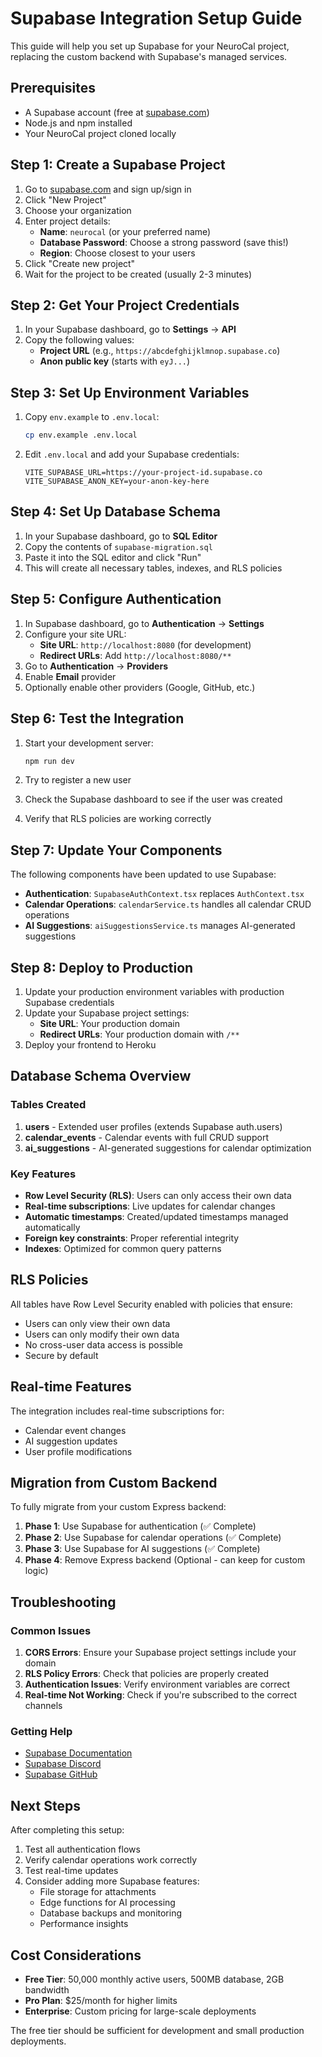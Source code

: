 # Supabase Integration Setup Guide

This guide will help you set up Supabase for your NeuroCal project, replacing the custom backend with Supabase's managed services.

## Prerequisites

- A Supabase account (free at [supabase.com](https://supabase.com))
- Node.js and npm installed
- Your NeuroCal project cloned locally

## Step 1: Create a Supabase Project

1. Go to [supabase.com](https://supabase.com) and sign up/sign in
2. Click "New Project"
3. Choose your organization
4. Enter project details:
   - **Name**: `neurocal` (or your preferred name)
   - **Database Password**: Choose a strong password (save this!)
   - **Region**: Choose closest to your users
5. Click "Create new project"
6. Wait for the project to be created (usually 2-3 minutes)

## Step 2: Get Your Project Credentials

1. In your Supabase dashboard, go to **Settings** → **API**
2. Copy the following values:
   - **Project URL** (e.g., `https://abcdefghijklmnop.supabase.co`)
   - **Anon public key** (starts with `eyJ...`)

## Step 3: Set Up Environment Variables

1. Copy `env.example` to `.env.local`:
   ```bash
   cp env.example .env.local
   ```

2. Edit `.env.local` and add your Supabase credentials:
   ```env
   VITE_SUPABASE_URL=https://your-project-id.supabase.co
   VITE_SUPABASE_ANON_KEY=your-anon-key-here
   ```

## Step 4: Set Up Database Schema

1. In your Supabase dashboard, go to **SQL Editor**
2. Copy the contents of `supabase-migration.sql`
3. Paste it into the SQL editor and click "Run"
4. This will create all necessary tables, indexes, and RLS policies

## Step 5: Configure Authentication

1. In Supabase dashboard, go to **Authentication** → **Settings**
2. Configure your site URL:
   - **Site URL**: `http://localhost:8080` (for development)
   - **Redirect URLs**: Add `http://localhost:8080/**`
3. Go to **Authentication** → **Providers**
4. Enable **Email** provider
5. Optionally enable other providers (Google, GitHub, etc.)

## Step 6: Test the Integration

1. Start your development server:
   ```bash
   npm run dev
   ```

2. Try to register a new user
3. Check the Supabase dashboard to see if the user was created
4. Verify that RLS policies are working correctly

## Step 7: Update Your Components

The following components have been updated to use Supabase:

- **Authentication**: `SupabaseAuthContext.tsx` replaces `AuthContext.tsx`
- **Calendar Operations**: `calendarService.ts` handles all calendar CRUD operations
- **AI Suggestions**: `aiSuggestionsService.ts` manages AI-generated suggestions

## Step 8: Deploy to Production

1. Update your production environment variables with production Supabase credentials
2. Update your Supabase project settings:
   - **Site URL**: Your production domain
   - **Redirect URLs**: Your production domain with `/**`
3. Deploy your frontend to Heroku

## Database Schema Overview

### Tables Created

1. **users** - Extended user profiles (extends Supabase auth.users)
2. **calendar_events** - Calendar events with full CRUD support
3. **ai_suggestions** - AI-generated suggestions for calendar optimization

### Key Features

- **Row Level Security (RLS)**: Users can only access their own data
- **Real-time subscriptions**: Live updates for calendar changes
- **Automatic timestamps**: Created/updated timestamps managed automatically
- **Foreign key constraints**: Proper referential integrity
- **Indexes**: Optimized for common query patterns

## RLS Policies

All tables have Row Level Security enabled with policies that ensure:

- Users can only view their own data
- Users can only modify their own data
- No cross-user data access is possible
- Secure by default

## Real-time Features

The integration includes real-time subscriptions for:

- Calendar event changes
- AI suggestion updates
- User profile modifications

## Migration from Custom Backend

To fully migrate from your custom Express backend:

1. **Phase 1**: Use Supabase for authentication (✅ Complete)
2. **Phase 2**: Use Supabase for calendar operations (✅ Complete)
3. **Phase 3**: Use Supabase for AI suggestions (✅ Complete)
4. **Phase 4**: Remove Express backend (Optional - can keep for custom logic)

## Troubleshooting

### Common Issues

1. **CORS Errors**: Ensure your Supabase project settings include your domain
2. **RLS Policy Errors**: Check that policies are properly created
3. **Authentication Issues**: Verify environment variables are correct
4. **Real-time Not Working**: Check if you're subscribed to the correct channels

### Getting Help

- [Supabase Documentation](https://supabase.com/docs)
- [Supabase Discord](https://discord.supabase.com)
- [Supabase GitHub](https://github.com/supabase/supabase)

## Next Steps

After completing this setup:

1. Test all authentication flows
2. Verify calendar operations work correctly
3. Test real-time updates
4. Consider adding more Supabase features:
   - File storage for attachments
   - Edge functions for AI processing
   - Database backups and monitoring
   - Performance insights

## Cost Considerations

- **Free Tier**: 50,000 monthly active users, 500MB database, 2GB bandwidth
- **Pro Plan**: $25/month for higher limits
- **Enterprise**: Custom pricing for large-scale deployments

The free tier should be sufficient for development and small production deployments.
